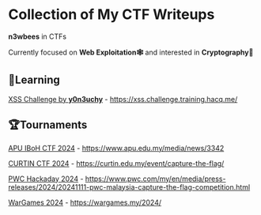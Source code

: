 # Collection of My CTF Writeups

**n3wbees** in CTFs

Currently focused on **Web Exploitation🕸️** and interested in **Cryptography🔑**

## 📖Learning

[XSS Challenge by **y0n3uchy**](Learning/XSS%20Challenge/) - https://xss.challenge.training.hacq.me/

## 🏆Tournaments

[APU IBoH CTF 2024](Tournaments/APU%20IBoH%202024/) - https://www.apu.edu.my/media/news/3342

[CURTIN CTF 2024](Tournaments/CURTIN%20CTF%202024/) - https://curtin.edu.my/event/capture-the-flag/

[PWC Hackaday 2024](Tournaments/PWC%20Hackaday%202024/) - https://www.pwc.com/my/en/media/press-releases/2024/20241111-pwc-malaysia-capture-the-flag-competition.html

[WarGames 2024](Tournaments/WarGames%202024/) - https://wargames.my/2024/
